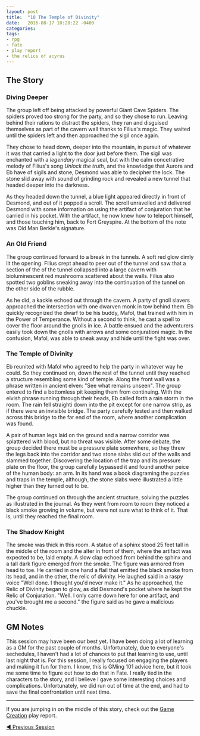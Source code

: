 ```yaml
---
layout: post
title:  "10 The Temple of Divinity"
date:   2016-08-17 10:28:22 -0400 
categories: 
tags: 
- rpg
- fate
- play report
- the relics of acyrus
---
```


## The Story

### Diving Deeper

The group left off being attacked by powerful Giant Cave Spiders. The spiders proved too
strong for the party, and so they chose to run. Leaving behind their rations to distract
the spiders, they ran and disguised themselves as part of the cavern wall thanks to 
Filius's magic. They waited until the spiders left and then approached the sigil once again.
<!--more--> 

They chose to head down, deeper into the mountain, in pursuit of whatever it was that
carried a light to the door just before them. The sigil was enchanted with a *legendary*
magical seal, but with the calm concetrative melody of Filius's song *Unlock the truth*, 
and the knowledge that Aurora and Eb have of sigils and stone, Desmond was able to decipher 
the lock. The stone slid away with sound of grinding rock and revealed a new tunnel that headed
deeper into the darkness.

As they headed down the tunnel, a blue light appeared directly in front of Desmond, and
out of it popped a scroll. The scroll unravelled and delivered Desmond with some information
on using the artifact of conjuration that he carried in his pocket. With the artifact, he
now knew how to teleport himself, and those touching him, back to Fort Greyspire. At the 
bottom of the note was Old Man Berkle's signature.

### An Old Friend

The group continued forward to a break in the tunnels. A soft red glow dimly lit the
opening. Filius crept ahead to peer out of the tunnel and saw that a section of the
of the tunnel collapsed into a large cavern with bioluminescent red mushrooms scattered 
about the walls. Filius also spotted two goblins sneaking away into the continuation of 
the tunnel on the other side of the rubble. 

As he did, a kackle echoed out through the cavern. A party of gnoll slavers approached
the intersection with one dwarven monk in tow behind them. Eb quickly recognized the dwarf
to be his buddy, Mafol, that trained with him in the Power of Temperance. Without a second
to think, he cast a spell to cover the floor around the gnolls in ice. A battle ensued
and the adventurers easily took down the gnolls with arrows and some conjurationi magic. 
In the confusion, Mafol, was able to sneak away and hide until the fight was over.

### The Temple of Divinity

Eb reunited with Mafol who agreed to help the party in whatever way he could. So they 
continued on, down the rest of the tunnel until they reached a structure resembling some 
kind of temple. Along the front wall was a phrase written in ancient elven: "See what
remains unseen". The group entered to find a bottomless pit keeping them from continuing. 
With the elvish phrase running through their heads, Eb called forth a rain storm in the
room. The rain fell straighti down into the pit except for one narrow strip, as if there were 
an invisible bridge. The party carefully tested and then walked across this bridge to 
the far end of the room, where another complication was found.

A pair of human legs laid on the ground and a narrow corridor was splattered with blood,
but no threat was visible. After some debate, the group decided there must be a
pressure plate somewhere, so they threw the legs back into the corridor and two stone slabs 
slid out of the walls and slammed together. Discovering the location of the trap and its
pressure plate on the floor, the group carefully bypassed it and found another peice of 
the human body: an arm. In its hand was a book diagraming the puzzles and traps in the 
temple, although, the stone slabs were illustrated a little higher than they turned 
out to be.

The group continued on through the ancient structure, solving the puzzles as illustrated
in the journal. As they went from room to room they noticed a black smoke growing in
volume, but were not sure what to think of it. That is, until they reached the final
room.

### The Shadow Knight

The smoke was thick in this room. A statue of a sphinx stood 25 feet tall in the middle 
of the room and the alter in front of them, where the artifact was expected to be, laid
empty. A slow clap echoed from behind the sphinx and a tall dark figure emerged from the
smoke. The figure was armored from head to toe. He carried in one hand a flail that 
emitted the black smoke from its head, and in the other, the relic of divinity. He laughed 
said in a raspy voice "Well done. I thought you'd never make it." As he approached, the 
Relic of Divinity began to glow, as did Desmond's pocket where he kept the Relic of 
Conjuration. "Well. I only came down here for one artifact, and you've brought me a 
second." the figure said as he gave a malicious chuckle.

## GM Notes

This session may have been our best yet. I have been doing a lot of learning as a GM for
the past couple of months. Unfortunately, due to everyone's sechedules, I haven't had
a lot of chances to put that learning to use, until last night that is. For this session,
I really focused on engaging the players and making it fun for them. I know, this is GMing
101 advice here, but it took me some time to figure out how to do that in Fate. I really
tied in the characters to the story, and I believe I gave some interesting choices and 
complications. Unfortunately, we did run out of time at the end, and had to save the 
final confrontation until next time. 

---

If you are jumping in on the middle of this story, check out the 
<a href="{{site.baseurl}}/2016/05/27/setup.html">Game Creation</a> play report.<br />

<!--<a href="{{site.baseurl}}" class="right">Next Session &#9654;</a>-->
<a href="{{site.baseurl}}/2016/06/23/the-forgotten-tunnels.html">&#9664; Previous Session</a>
<br />
